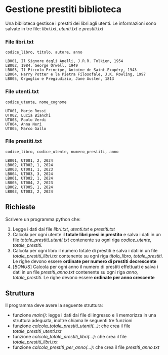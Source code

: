 # Gestione prestiti biblioteca

Una biblioteca gestisce i prestiti dei libri agli utenti. Le informazioni sono salvate in tre file: _libri.txt_, _utenti.txt_ e _prestiti.txt_

### File libri.txt
`codice_libro, titolo, autore, anno`

```
LB001, Il Signore degli Anelli, J.R.R. Tolkien, 1954
LB002, 1984, George Orwell, 1949
LB003, Il Piccolo Principe, Antoine de Saint-Exupéry, 1943
LB004, Harry Potter e la Pietra Filosofale, J.K. Rowling, 1997
LB005, Orgoglio e Pregiudizio, Jane Austen, 1813
```

### File utenti.txt
`codice_utente, nome_cognome`

```
UT001, Mario Rossi
UT002, Lucia Bianchi
UT003, Paolo Verdi
UT004, Anna Neri
UT005, Marco Gallo
```

### File prestiti.txt
`codice_libro, codice_utente, numero_prestiti, anno`

```
LB001, UT001, 2, 2024
LB002, UT002, 1, 2024
LB003, UT001, 1, 2023
LB004, UT003, 3, 2024
LB001, UT002, 1, 2024
LB005, UT004, 2, 2023
LB002, UT005, 1, 2024
LB003, UT003, 2, 2024
```

## Richieste
Scrivere un programma python che:
1. Legge i dati dai file _libri.txt_, _utenti.txt_ e _prestiti.txt_
2. Calcola per ogni utente il **totale libri presi in prestito** e salva i dati in un file _totale_prestiti_utenti.txt_ contenente su ogni riga _codice_utente, totale_prestiti_.
3. Calcola per ogni libro il numero totale di prestiti e salva i dati in un file _totale_prestiti_libri.txt_ contenente su ogni riga _titolo_libro, totale_prestiti_. Le righe devono essere **ordinate per numero di prestiti decrescente**
4. [_BONUS_] Calcola per ogni anno il numero di prestiti effettuati e salva i dati in un file _prestiti_anno.txt_ contenente su ogni riga _anno, totale_prestiti_. Le righe devono essere **ordinate per anno crescente**

## Struttura
Il programma deve avere la seguente struttura:
* funzione _main()_: legge i dati dai file di ingresso e li memorizza in una struttura adeguata, inoltre chiama le seguenti tre funzioni
* funzione _calcola_totale_prestiti_utenti(...)_: che crea il file _totale_prestiti_utenti.txt_
* funzione _calcola_totale_prestiti_libri(...)_: che crea il file _totale_prestiti_libri.txt_
* funzione _calcola_prestiti_per_anno(...)_: che crea il file _prestiti_anno.txt_
